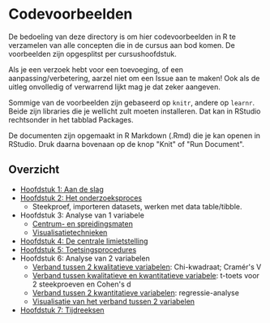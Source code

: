 # Codevoorbeelden

De bedoeling van deze directory is om hier codevoorbeelden in R te verzamelen van alle concepten die in de cursus aan bod komen. De voorbeelden zijn opgesplitst per cursushoofdstuk.

Als je een verzoek hebt voor een toevoeging, of een aanpassing/verbetering, aarzel niet om een Issue aan te maken! Ook als de uitleg onvolledig of verwarrend lijkt mag je dat zeker aangeven.

Sommige van de voorbeelden zijn gebaseerd op `knitr`, andere op `learnr`. Beide zijn libraries die je wellicht zult moeten installeren. Dat kan in RStudio rechtsonder in het tabblad Packages.

De documenten zijn opgemaakt in R Markdown (.Rmd) die je kan openen in RStudio. Druk daarna bovenaan op de knop "Knit" of "Run Document".

## Overzicht

- [Hoofdstuk 1: Aan de slag](1-aan-de-slag.html)
- [Hoofdstuk 2: Het onderzoeksproces](2-onderzoeksproces.html)
  - Steekproef, importeren datasets, werken met data table/tibble.
- Hoofdstuk 3: Analyse van 1 variabele
  - [Centrum- en spreidingsmaten](3-analyse-1-variabele.html)
  - [Visualisatietechnieken](3-visualisatie-1-variabele.html)
- [Hoofdstuk 4: De centrale limietstelling](4-centrale-limietsetlling.html)
- [Hoofdstuk 5: Toetsingsprocedures](5-toetsingsprocedures.html)
- Hoofdstuk 6: Analyse van 2 variabelen
  - [Verband tussen 2 kwalitatieve variabelen](6-3-verband-kwal-kwal.html): Chi-kwadraat; Cramér's V
  - [Verband tussen kwalitatieve en kwantitatieve variabele](6-4-verband-kwal-kwant.html): t-toets voor 2 steekproeven en Cohen's d
  - [Verband tussen 2 kwantitatieve variabelen](6-5-verband-kwant-kwant.html): regressie-analyse
  - [Visualisatie van het verband tussen 2 variabelen](6-visualisatie-2-variabelen.html)
- [Hoofdstuk 7: Tijdreeksen](7-tijdreeksen.html)
